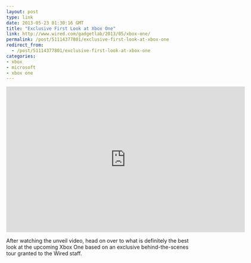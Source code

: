 ```yaml
---
layout: post
type: link
date: 2013-05-23 01:30:16 GMT
title: "Exclusive First Look at Xbox One"
link: http://www.wired.com/gadgetlab/2013/05/xbox-one/
permalink: /post/51114377801/exclusive-first-look-at-xbox-one
redirect_from: 
  - /post/51114377801/exclusive-first-look-at-xbox-one
categories:
- xbox
- microsoft
- xbox one
---
```

<iframe width="640" height="390" src="http://www.youtube.com/embed/TP_E6Bn6fWM" frameborder="0" allowfullscreen></iframe>

<p>After watching the unveil video, head on over to what is definitely the best look at the upcoming Xbox One based on an exclusive behind-the-scenes tour granted to the Wired staff.</p>